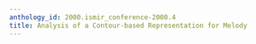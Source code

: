 ```yaml
---
anthology_id: 2000.ismir_conference-2000.4
title: Analysis of a Contour-based Representation for Melody
---
```

